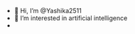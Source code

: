 - 👋 Hi, I’m @Yashika2511
- 👀 I’m interested in artificial intelligence
- 

<!---
Yashika2511/Yashika2511 is a ✨ special ✨ repository because its `README.md` (this file) appears on your GitHub profile.
You can click the Preview link to take a look at your changes.
--->
